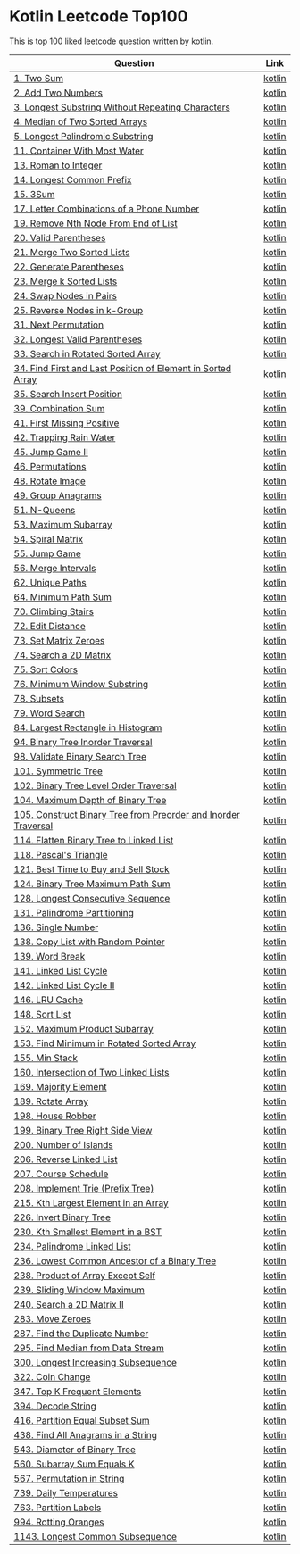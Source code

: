 Kotlin Leetcode Top100
======
This is top 100 liked leetcode question written by kotlin.

| Question                                                                                                                                                   | Link                                                                   |
|------------------------------------------------------------------------------------------------------------------------------------------------------------|------------------------------------------------------------------------|
| [1. Two Sum](https://leetcode.com/problems/two-sum/)                                                                                                       | [kotlin](./src/TwoSum/main.kt)                                         |
| [2. Add Two Numbers](https://leetcode.com/problems/add-two-numbers/)                                                                                       | [kotlin](./src/AddTwoNumbers/main.kt)                                  |
| [3. Longest Substring Without Repeating Characters](https://leetcode.com/problems/longest-substring-without-repeating-characters/)                         | [kotlin](./src/LongestSubstringWithoutRepeatingCharacters/main.kt)     |
| [4. Median of Two Sorted Arrays](https://leetcode.com/problems/median-of-two-sorted-arrays/)                                                               | [kotlin](./src/FindMedianSortedArrays/main.kt)                         |
| [5. Longest Palindromic Substring](https://leetcode.com/problems/longest-palindromic-substring/)                                                           | [kotlin](./src/LongestPalindrome/main.kt)                              |
| [11. Container With Most Water](https://leetcode.com/problems/container-with-most-water/)                                                                  | [kotlin](./src/ContainerWithMostWater/main.kt)                         |
| [13. Roman to Integer](https://leetcode.com/problems/roman-to-integer/)                                                                                    | [kotlin](./src/RomanToInteger/main.kt)                                 |
| [14. Longest Common Prefix](https://leetcode.com/problems/longest-common-prefix/)                                                                          | [kotlin](./src/LongestCommonPrefix/main.kt)                            |
| [15. 3Sum](https://leetcode.com/problems/3sum/)                                                                                                            | [kotlin](./src/ThreeSum/main.kt)                                       |
| [17. Letter Combinations of a Phone Number](https://leetcode.com/problems/letter-combinations-of-a-phone-number/)                                          | [kotlin](./src/LetterCombinations/main.kt)                             |
| [19. Remove Nth Node From End of List](https://leetcode.com/problems/remove-nth-node-from-end-of-list/)                                                    | [kotlin](./src/RemoveNthFromEnd/main.kt)                               |
| [20. Valid Parentheses](https://leetcode.com/problems/valid-parentheses/)                                                                                  | [kotlin](./src/ValidParentheses/main.kt)                               |
| [21. Merge Two Sorted Lists](https://leetcode.com/problems/merge-two-sorted-lists/)                                                                        | [kotlin](./src/MergeTwoLists/main.kt)                                  |
| [22. Generate Parentheses](https://leetcode.com/problems/generate-parentheses/)                                                                            | [kotlin](./src/GenerateParentheses/main.kt)                            |
| [23. Merge k Sorted Lists](https://leetcode.com/problems/merge-k-sorted-lists/)                                                                            | [kotlin](./src/MergeKLists/main.kt)                                    |
| [24. Swap Nodes in Pairs](https://leetcode.com/problems/swap-nodes-in-pairs/)                                                                              | [kotlin](./src/SwapNodesInPairs/main.kt)                               |
| [25. Reverse Nodes in k-Group](https://leetcode.com/problems/reverse-nodes-in-k-group/)                                                                    | [kotlin](./src/ReverseNodesInKGroup/main.kt)                           |
| [31. Next Permutation](https://leetcode.com/problems/next-permutation/)                                                                                    | [kotlin](./src/NextPermutation/main.kt)                                |
| [32. Longest Valid Parentheses](https://leetcode.com/problems/longest-valid-parentheses/)                                                                  | [kotlin](./src/LongestValidParentheses/main.kt)                        |
| [33. Search in Rotated Sorted Array](https://leetcode.com/problems/search-in-rotated-sorted-array/)                                                        | [kotlin](./src/SearchRotatedSortedArray/main.kt)                       |
| [34. Find First and Last Position of Element in Sorted Array](https://leetcode.com/problems/find-first-and-last-position-of-element-in-sorted-array/)      | [kotlin](./src/FindFirstAndLastPositionOfElementInSortedArray/main.kt) |
| [35. Search Insert Position](https://leetcode.com/problems/search-insert-position/)                                                                        | [kotlin](./src/SearchInsertPosition/main.kt)                           |
| [39. Combination Sum](https://leetcode.com/problems/combination-sum/)                                                                                      | [kotlin](./src/CombinationSum/main.kt)                                 |
| [41. First Missing Positive](https://leetcode.com/problems/first-missing-positive/)                                                                        | [kotlin](./src/FirstMissingPositive/main.kt)                           |
| [42. Trapping Rain Water](https://leetcode.com/problems/trapping-rain-water/)                                                                              | [kotlin](./src/TrappingRainWater/main.kt)                              |
| [45. Jump Game II](https://leetcode.com/problems/jump-game-ii/)                                                                                            | [kotlin](./src/JumpGameII/main.kt)                                     |
| [46. Permutations](https://leetcode.com/problems/permutations/)                                                                                            | [kotlin](./src/Permutations/main.kt)                                   |
| [48. Rotate Image](https://leetcode.com/problems/rotate-image/)                                                                                            | [kotlin](./src/RotateImage/main.kt)                                    |
| [49. Group Anagrams](https://leetcode.com/problems/group-anagrams/)                                                                                        | [kotlin](./src/GroupAnagrams/main.kt)                                  |
| [51. N-Queens](https://leetcode.com/problems/n-queens/)                                                                                                    | [kotlin](./src/NQueens/main.kt)                                        |
| [53. Maximum Subarray](https://leetcode.com/problems/maximum-subarray/)                                                                                    | [kotlin](./src/MaximumSubarray/main.kt)                                |
| [54. Spiral Matrix](https://leetcode.com/problems/spiral-matrix/)                                                                                          | [kotlin](./src/SpiralMatrix/main.kt)                                   |
| [55. Jump Game](https://leetcode.com/problems/jump-game/)                                                                                                  | [kotlin](./src/JumpGame/main.kt)                                       |
| [56. Merge Intervals](https://leetcode.com/problems/merge-intervals/)                                                                                      | [kotlin](./src/MergeIntervals/main.kt)                                 |
| [62. Unique Paths](https://leetcode.com/problems/unique-paths/)                                                                                            | [kotlin](./src/UniquePaths/main.kt)                                    |
| [64. Minimum Path Sum](https://leetcode.com/problems/minimum-path-sum/)                                                                                    | [kotlin](./src/MinimumPathSum/main.kt)                                 |
| [70. Climbing Stairs](https://leetcode.com/problems/climbing-stairs/)                                                                                      | [kotlin](./src/ClimbingStairs/main.kt)                                 |
| [72. Edit Distance](https://leetcode.com/problems/edit-distance/)                                                                                          | [kotlin](./src/EditDistance/main.kt)                                   |
| [73. Set Matrix Zeroes](https://leetcode.com/problems/set-matrix-zeroes/)                                                                                  | [kotlin](./src/SetMatrixZeroes/main.kt)                                |
| [74. Search a 2D Matrix](https://leetcode.com/problems/search-a-2d-matrix/)                                                                                | [kotlin](./src/SearchA2DMatrix/main.kt)                                |
| [75. Sort Colors](https://leetcode.com/problems/sort-colors/)                                                                                              | [kotlin](./src/SortColors/main.kt)                                     |
| [76. Minimum Window Substring](https://leetcode.com/problems/minimum-window-substring/)                                                                    | [kotlin](./src/MinimumWindowSubstring/main.kt)                         |
| [78. Subsets](https://leetcode.com/problems/subsets/)                                                                                                      | [kotlin](./src/Subsets/main.kt)                                        |
| [79. Word Search](https://leetcode.com/problems/word-search/)                                                                                              | [kotlin](./src/WordSearch/main.kt)                                     |
| [84. Largest Rectangle in Histogram](https://leetcode.com/problems/largest-rectangle-in-histogram/)                                                        | [kotlin](./src/LargestRectangleHistogram/main.kt)                      |
| [94. Binary Tree Inorder Traversal](https://leetcode.com/problems/binary-tree-inorder-traversal/)                                                          | [kotlin](./src/BinaryTreeInorderTraversal/main.kt)                     |
| [98. Validate Binary Search Tree](https://leetcode.com/problems/validate-binary-search-tree/)                                                              | [kotlin](./src/ValidateBinarySearchTree/main.kt)                       |
| [101. Symmetric Tree](https://leetcode.com/problems/symmetric-tree/)                                                                                       | [kotlin](./src/SymmetricTree/main.kt)                                  |
| [102. Binary Tree Level Order Traversal](https://leetcode.com/problems/binary-tree-level-order-traversal/)                                                 | [kotlin](./src/BinaryTreeLevelOrderTraversal/main.kt)                  |
| [104. Maximum Depth of Binary Tree](https://leetcode.com/problems/maximum-depth-of-binary-tree/)                                                           | [kotlin](./src/MaximumDepthBinaryTree/main.kt)                         |
| [105. Construct Binary Tree from Preorder and Inorder Traversal](https://leetcode.com/problems/construct-binary-tree-from-preorder-and-inorder-traversal/) | [kotlin](./src/ConstructBinaryTreePreorderInorderTraversal/main.kt)    |
| [114. Flatten Binary Tree to Linked List](https://leetcode.com/problems/flatten-binary-tree-to-linked-list/)                                               | [kotlin](./src/FlattenBinaryTreeToLinkedList/main.kt)                  |
| [118. Pascal's Triangle](https://leetcode.com/problems/pascals-triangle/)                                                                                  | [kotlin](./src/PascalsTriangle/main.kt)                                |
| [121. Best Time to Buy and Sell Stock](https://leetcode.com/problems/best-time-to-buy-and-sell-stock/)                                                     | [kotlin](./src/BestTimeToBuyAndSellStock/main.kt)                      |
| [124. Binary Tree Maximum Path Sum](https://leetcode.com/problems/binary-tree-maximum-path-sum/)                                                           | [kotlin](./src/BinaryTreeMaximumPathSum/main.kt)                       |
| [128. Longest Consecutive Sequence](https://leetcode.com/problems/longest-consecutive-sequence/)                                                           | [kotlin](./src/LongestConsecutiveSequence/main.kt)                     |
| [131. Palindrome Partitioning](https://leetcode.com/problems/palindrome-partitioning/)                                                                     | [kotlin](./src/PalindromePartitioning/main.kt)                         |
| [136. Single Number](https://leetcode.com/problems/single-number/)                                                                                         | [kotlin](./src/SingleNumber/main.kt)                                   |
| [138. Copy List with Random Pointer](https://leetcode.com/problems/copy-list-with-random-pointer/)                                                         | [kotlin](./src/CopyListWithRandomPointer/main.kt)                      |
| [139. Word Break](https://leetcode.com/problems/word-break/)                                                                                               | [kotlin](./src/WordBreak/main.kt)                                      |
| [141. Linked List Cycle](https://leetcode.com/problems/linked-list-cycle/)                                                                                 | [kotlin](./src/LinkedListCycle/main.kt)                                |
| [142. Linked List Cycle II](https://leetcode.com/problems/linked-list-cycle-ii/)                                                                           | [kotlin](./src/LinkedListCycleII/main.kt)                              |
| [146. LRU Cache](https://leetcode.com/problems/lru-cache/)                                                                                                 | [kotlin](./src/LRUCache/main.kt)                                       |
| [148. Sort List](https://leetcode.com/problems/sort-list/)                                                                                                 | [kotlin](./src/SortList/main.kt)                                       |
| [152. Maximum Product Subarray](https://leetcode.com/problems/maximum-product-subarray/)                                                                   | [kotlin](./src/MaximumProductSubarray/main.kt)                         |
| [153. Find Minimum in Rotated Sorted Array](https://leetcode.com/problems/find-minimum-in-rotated-sorted-array/)                                           | [kotlin](./src/FindMinimuminRotatedSortedArray/main.kt)                |
| [155. Min Stack](https://leetcode.com/problems/min-stack/)                                                                                                 | [kotlin](./src/MinStack/main.kt)                                       |
| [160. Intersection of Two Linked Lists](https://leetcode.com/problems/intersection-of-two-linked-lists/)                                                   | [kotlin](./src/IntersectionOfTwoLinkedLists/main.kt)                   |
| [169. Majority Element](https://leetcode.com/problems/majority-element/)                                                                                   | [kotlin](./src/MajorityElement/main.kt)                                |
| [189. Rotate Array](https://leetcode.com/problems/rotate-array/)                                                                                           | [kotlin](./src/RotateArray/main.kt)                                    |
| [198. House Robber](https://leetcode.com/problems/house-robber/)                                                                                           | [kotlin](./src/HouseRobber/main.kt)                                    |
| [199. Binary Tree Right Side View](https://leetcode.com/problems/binary-tree-right-side-view/)                                                             | [kotlin](./src/BinaryTreeRightSideView/main.kt)                        |
| [200. Number of Islands](https://leetcode.com/problems/number-of-islands/)                                                                                 | [kotlin](./src/NumberOfIslands/main.kt)                                |
| [206. Reverse Linked List](https://leetcode.com/problems/reverse-linked-list/)                                                                             | [kotlin](./src/ReverseLinkedList/main.kt)                              |
| [207. Course Schedule](https://leetcode.com/problems/course-schedule/)                                                                                     | [kotlin](./src/CourseSchedule/main.kt)                                 |
| [208. Implement Trie (Prefix Tree)](https://leetcode.com/problems/implement-trie-prefix-tree/)                                                             | [kotlin](./src/ImplementTriePrefixTree/main.kt)                        |
| [215. Kth Largest Element in an Array](https://leetcode.com/problems/kth-largest-element-in-an-array/)                                                     | [kotlin](./src/KthLargestElementInAnArray/main.kt)                     |
| [226. Invert Binary Tree](https://leetcode.com/problems/invert-binary-tree/)                                                                               | [kotlin](./src/InvertBinaryTree/main.kt)                               |
| [230. Kth Smallest Element in a BST](https://leetcode.com/problems/kth-smallest-element-in-a-bst/)                                                         | [kotlin](./src/KthSmallestElementInABST/main.kt)                       |
| [234. Palindrome Linked List](https://leetcode.com/problems/palindrome-linked-list/)                                                                       | [kotlin](./src/PalindromeLinkedList/main.kt)                           |
| [236. Lowest Common Ancestor of a Binary Tree](https://leetcode.com/problems/lowest-common-ancestor-of-a-binary-tree/)                                     | [kotlin](./src/LowestCommonAncestorOfABinaryTree/main.kt)              |
| [238. Product of Array Except Self](https://leetcode.com/problems/product-of-array-except-self/)                                                           | [kotlin](./src/ProductOfArrayExceptSelf/main.kt)                       |
| [239. Sliding Window Maximum](https://leetcode.com/problems/sliding-window-maximum/)                                                                       | [kotlin](./src/SlidingWindowMaximum/main.kt)                           |
| [240. Search a 2D Matrix II](https://leetcode.com/problems/search-a-2d-matrix-ii/)                                                                         | [kotlin](./src/SearchA2DMatrixII/main.kt)                              |
| [283. Move Zeroes](https://leetcode.com/problems/move-zeroes/)                                                                                             | [kotlin](./src/MoveZeroes/main.kt)                                     |
| [287. Find the Duplicate Number](https://leetcode.com/problems/find-the-duplicate-number/)                                                                 | [kotlin](./src/FindTheDuplicateNumber/main.kt)                         |
| [295. Find Median from Data Stream](https://leetcode.com/problems/find-median-from-data-stream/)                                                           | [kotlin](./src/FindMedianFromDataStream/main.kt)                       |
| [300. Longest Increasing Subsequence](https://leetcode.com/problems/longest-increasing-subsequence/)                                                       | [kotlin](./src/LongestIncreasingSubsequence/main.kt)                   |
| [322. Coin Change](https://leetcode.com/problems/coin-change/)                                                                                             | [kotlin](./src/CoinChange/main.kt)                                     |
| [347. Top K Frequent Elements](https://leetcode.com/problems/top-k-frequent-elements/)                                                                     | [kotlin](./src/TopKFrequentElements/main.kt)                           |
| [394. Decode String](https://leetcode.com/problems/decode-string/)                                                                                         | [kotlin](./src/DecodeString/main.kt)                                   |
| [416. Partition Equal Subset Sum](https://leetcode.com/problems/partition-equal-subset-sum/)                                                               | [kotlin](./src/PartitionEqualSubsetSum/main.kt)                        |
| [438. Find All Anagrams in a String](https://leetcode.com/problems/find-all-anagrams-in-a-string/)                                                         | [kotlin](./src/FindAllAnagramsInAString/main.kt)                       |
| [543. Diameter of Binary Tree](https://leetcode.com/problems/diameter-of-binary-tree/)                                                                     | [kotlin](./src/DiameterOfBinaryTree/main.kt)                           |
| [560. Subarray Sum Equals K](https://leetcode.com/problems/subarray-sum-equals-k/)                                                                         | [kotlin](./src/SubarraySumEqualsK/main.kt)                             |
| [567. Permutation in String](https://leetcode.com/problems/permutation-in-string/)                                                                         | [kotlin](./src/PermutationInString/main.kt)                            |
| [739. Daily Temperatures](https://leetcode.com/problems/daily-temperatures/)                                                                               | [kotlin](./src/DailyTemperatures/main.kt)                              |
| [763. Partition Labels](https://leetcode.com/problems/partition-labels/)                                                                                   | [kotlin](./src/PartitionLabels/main.kt)                                |
| [994. Rotting Oranges](https://leetcode.com/problems/rotting-oranges/)                                                                                     | [kotlin](./src/RottingOranges/main.kt)                                 |
| [1143. Longest Common Subsequence](https://leetcode.com/problems/longest-common-subsequence/)                                                              | [kotlin](./src/LongestCommonSubsequence/main.kt)                       |
